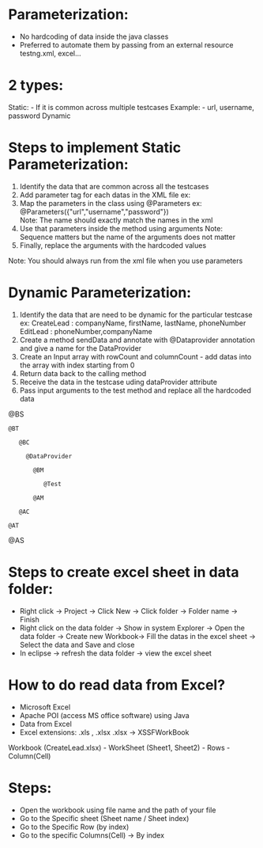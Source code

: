 # Parameterization:
  - No hardcoding of data inside the java classes
  - Preferred to automate them by passing from an external resource
     testng.xml, excel...

# 2 types:
  Static:
    - If it is common across multiple testcases
     Example:
        - url, username, password
  Dynamic

# Steps to implement Static Parameterization:
1. Identify the data that are common across all the testcases
2. Add parameter tag for each datas in the XML file
    ex: <parameter name="url" value="http://leaftaps.com/opentaps/control/main"></parameter>
3. Map the parameters in the class using @Parameters
    ex: @Parameters({"url","username","password"})    
   Note: The name should exactly match the names in the xml
4. Use that parameters inside the method using arguments
   Note: Sequence matters but the name of the arguments does not matter
5. Finally, replace the arguments with the hardcoded values

Note: You should always run from the xml file when you use parameters

# Dynamic Parameterization:
1. Identify the data that are need to be dynamic for the particular testcase
   ex: CreateLead : companyName, firstName, lastName, phoneNumber
       EditLead   : phoneNumber,companyName
2. Create a method sendData and annotate with @Dataprovider annotation and give a name for the DataProvider
3. Create an Input array with rowCount and columnCount
       - add datas into the array with index starting from 0
4. Return data back to the calling method
5. Receive the data in the testcase uding dataProvider attribute
6. Pass input arguments to the test method and replace all the hardcoded data       



@BS
  
    @BT

       @BC
        
         @DataProvider

           @BM
              
              @Test

           @AM

       @AC

    @AT          
         
@AS
# Steps to create excel sheet in data folder:
   - Right click -> Project -> Click New -> Click folder -> Folder name -> Finish
   - Right click on the data folder -> Show in system Explorer -> Open the data folder ->
     Create new Workbook-> Fill the datas in the excel sheet -> Select the data and Save and close
   - In eclipse -> refresh the data folder -> view the excel sheet

# How to do read data from Excel?
  - Microsoft Excel
  - Apache POI (access MS office software) using Java
  - Data from Excel
  - Excel extensions: .xls , .xlsx 
  .xlsx -> XSSFWorkBook 

  Workbook (CreateLead.xlsx)
    - WorkSheet (Sheet1, Sheet2)
       - Rows
         - Column(Cell)

# Steps:
   - Open the workbook using file name and the path of your file
   - Go to the Specific sheet (Sheet name / Sheet index)
   - Go to the Specific Row (by index)
   - Go to the specific Columns(Cell) -> By index


